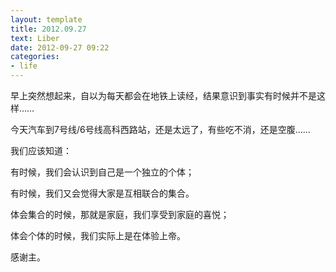 ```yaml
---
layout: template
title: 2012.09.27
text: Liber
date: 2012-09-27 09:22
categories:
- life
---
```

早上突然想起来，自以为每天都会在地铁上读经，结果意识到事实有时候并不是这样……  

今天汽车到7号线/6号线高科西路站，还是太远了，有些吃不消，还是空腹……  

我们应该知道：  

有时候，我们会认识到自己是一个独立的个体；  

有时候，我们又会觉得大家是互相联合的集合。  

体会集合的时候，那就是家庭，我们享受到家庭的喜悦；  

体会个体的时候，我们实际上是在体验上帝。  

感谢主。  
